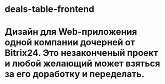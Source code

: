 # deals-table-frontend

# Дизайн для Web-приложения одной компании дочерней от Bitrix24. Это незаконченый проект и любой желающий может взяться за его доработку и переделать.
